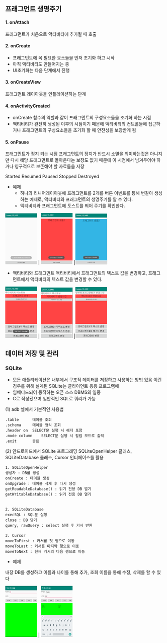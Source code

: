 
## 프래그먼트 생명주기

#### 1. onAttach
프래그먼트가 처음으로 액티비티에 추가될 때 호출
	
#### 2. onCreate
- 프래그먼트에 꼭 필요한 요소들을 먼저 초기화 하고 시작
- 아직 액티비티도 만들어지는 중
- UI초기화는 다음 단계에서 진행

#### 3. onCreateView
프래그먼트 레이아웃을 인플레이션하는 단계 

#### 4. onActivityCreated
- onCreate 함수의 역할과 같이 프래그먼트의 구성요소들을 초기화 하는 시점
- 액티비티가 완전히 생성된 이후의 시점이기 때문에 액티비티의 컨트롤들에 접근하거나 프래그먼트의 구성요소들을 초기화 할 때 안전성을 보장받게 됨

#### 5. onPause
프래그먼트가 정지 되는 시점
프래그먼트의 정지가 반드시 소멸을 의미하는것은 아니지만 
다시 해당 프래그먼트로 돌아온다는 보장도 없기 때문에 
이 시점에서 남겨두어야 하거나 영구적으로 보존해야 할 자료들을 저장

Started 
Resumed
Paused
Stopped
Destroyed

- 예제
  - 하나의 리니어레이아웃에 프레그먼트를 2개를 버튼 이벤트를 통해 번갈아 생성하는 예제로,
액티비티와 프래그먼트의 생명주기를 알 수 있다.
  - 액티비티와 프래그먼트에 토스트를 띄어 주기를 확인한다.

 <img src="https://github.com/hyejin830/Android_Daily_Study/blob/master/Day12/images/1.png" width="20%"></img> | <img src="https://github.com/hyejin830/Android_Daily_Study/blob/master/Day12/images/2.png" width="20%"></img> |<img src="https://github.com/hyejin830/Android_Daily_Study/blob/master/Day12/images/3.png" width="20%"></img> 

- 액티비티와 프래그먼트 
액티비티에서 프래그먼트의 텍스트 값을 변경하고, 프래그먼트에서 액티비티의 텍스트 값을 변경할 수 있다.

 <img src="https://github.com/hyejin830/Android_Daily_Study/blob/master/Day12/images/5.png" width="20%"></img> | <img src="https://github.com/hyejin830/Android_Daily_Study/blob/master/Day12/images/6.png" width="20%"></img> |<img src="https://github.com/hyejin830/Android_Daily_Study/blob/master/Day12/images/7.png" width="20%"></img> 

## 데이터 저장 및 관리

### SQLite
- 모든 애플리케이션은 내부에서 구조적 데이터를 저장하고 사용하는 방법 있음
이런 경우를 위해 설계된 SQLite는 클라이언트 응용 프로그램에 
- 임베디드되어 동작하는 오픈 소스 DBMS의 일종
- C로 작성됐으며 일반적인 SQL로 쿼리가 가능

(1) adb 쉘에서 기본적인 사용법

	.table		테이블 조회
	.schema		테이블 형식 조회
	.header on	SELECT문 실행 시 헤더 포함
	.mode column	SELECT문 실행 시 칼럼 모드로 출력
	.exit		종료


(2) 안드로이드에서 SQLite 프로그래밍
	SQLiteOpenHelper 클래스, SQLiteDatabase 클래스, Cursor 인터페이스를 활용


    1. SQLiteOpenHelper
	생성자 : DB를 생성
	onCreate : 테이블 생성
	onUpgrade : 테이블 삭제 후 다시 생성
	getReadableDatabase() : 읽기 전용 DB 열기
	getWritableDatabase() : 읽기 전용 DB 열기


    2. SQLiteDatabase
	execSQL : SQL문 실행
	close : DB 닫기
	query, rawQuery : select 실행 후 커서 반환

    3. Cursor
	moveToFirst : 커서를 첫 행으로 이동
	moveToLast : 커서를 마지막 행으로 이동
	moveToNext : 현재 커서의 다음 행으로 이동

- 예제 

내장 DB를 생성하고
이름과 나이를 통해 추가, 조회
이름을 통해 수정, 삭제를 할 수 있다

<img src="https://github.com/hyejin830/Android_Daily_Study/blob/master/Day12/images/8.png" width="20%"></img>  | <img src="https://github.com/hyejin830/Android_Daily_Study/blob/master/Day12/images/9.png" width="20%"></img> 